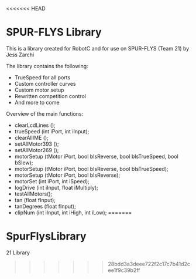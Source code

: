 <<<<<<< HEAD
# SPUR-FLYS Library

This is a library created for RobotC and for use on SPUR-FLYS (Team 21) by Jess Zarchi

The library contains the following:
  - TrueSpeed for all ports
  - Custom controller curves
  - Custom motor setup
  - Rewritten competition control
  - And more to come
  
Overview of the main functions:
  - clearLcdLines ();
  - trueSpeed (int iPort, int iInput);
  - clearAllIME ();
  - setAllMotor393 ();
  - setAllMotor269 ();
  - motorSetup (tMotor iPort, bool bIsReverse, bool bIsTrueSpeed, bool bSlew);
  - motorSetup (tMotor iPort, bool bIsReverse, bool bIsTrueSpeed);
  - motorSetup (tMotor iPort, bool bIsReverse);
  - motorSet (int iPort, int iSpeed);
  - logDrive (int iInput, float iMultiply);
  - testAllMotors();
  - tan (float fInput);
  - tanDegrees (float fInput);
  - clipNum (int iInput, int iHigh, int iLow);
=======
# SpurFlysLibrary
21 Library
>>>>>>> 28bdd3a3deee722f2c17c7b41d2cee1f9c39b2ff
